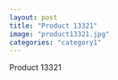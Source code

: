 ```yaml
---
layout: post
title: "Product 13321"
image: "product13321.jpg"
categories: "category1"
---
```

Product 13321
